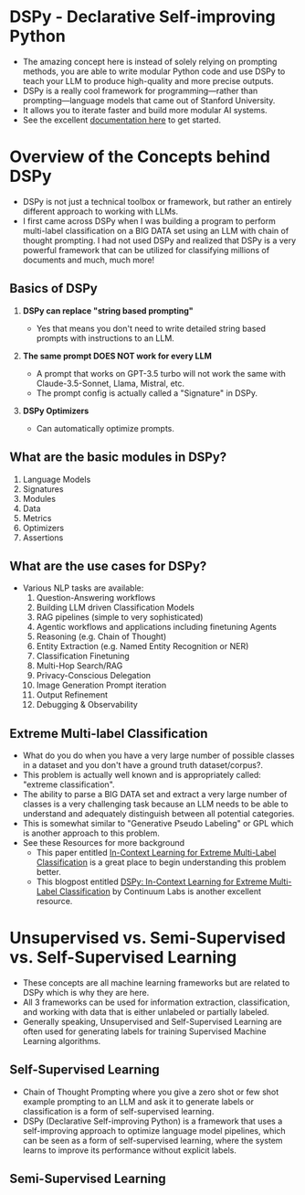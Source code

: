 # DSPy - Declarative Self-improving Python
* The amazing concept here is instead of solely relying on prompting methods, you are able to write modular Python code and use DSPy to teach your LLM to produce high-quality and more precise outputs. 
* DSPy is a really cool framework for programming—rather than prompting—language models that came out of Stanford University.
* It allows you to iterate faster and build more modular AI systems.
* See the excellent [documentation here](https://dspy.ai/) to get started.


# Overview of the Concepts behind DSPy
* DSPy is not just a technical toolbox or framework, but rather an entirely different approach to working with LLMs.
* I first came across DSPy when I was building a program to perform multi-label classification on a BIG DATA set using an LLM with chain of thought prompting. I had not used DSPy and realized that DSPy is a very powerful framework that can be utilized for classifying millions of documents and much, much more!

## Basics of DSPy
1. **DSPy can replace "string based prompting"**
   * Yes that means you don't need to write detailed string based prompts with instructions to an LLM.

2. **The same prompt DOES NOT work for every LLM**
   * A prompt that works on GPT-3.5 turbo will not work the same with Claude-3.5-Sonnet, Llama, Mistral, etc.
   * The prompt config is actually called a "Signature" in DSPy.
  
3. **DSPy Optimizers**
   * Can automatically optimize prompts.
  

## What are the basic modules in DSPy?
1. Language Models
2. Signatures
3. Modules
4. Data
5. Metrics
6. Optimizers
7. Assertions

## What are the use cases for DSPy?
* Various NLP tasks are available:
  1. Question-Answering workflows
  2. Building LLM driven Classification Models
  3. RAG pipelines (simple to very sophisticated)
  4. Agentic workflows and applications including finetuning Agents
  5. Reasoning (e.g. Chain of Thought)
  6. Entity Extraction (e.g. Named Entity Recognition or NER)
  7. Classification Finetuning
  8. Multi-Hop Search/RAG
  9. Privacy-Conscious Delegation
  10. Image Generation Prompt iteration
  11. Output Refinement
  12. Debugging & Observability

## Extreme Multi-label Classification
* What do you do when you have a very large number of possible classes in a dataset and you don't have a ground truth dataset/corpus?.
* This problem is actually well known and is appropriately called: "extreme classification".
* The ability to parse a BIG DATA set and extract a very large number of classes is a very challenging task because an LLM needs to be able to understand and adequately distinguish between all potential categories.
* This is somewhat similar to "Generative Pseudo Labeling" or GPL which is another approach to this problem.
* See these Resources for more background
  * This paper entitled [In-Context Learning for Extreme Multi-Label Classification](https://arxiv.org/abs/2401.12178) is a great place to begin understanding this problem better.
  * This blogpost entitled [DSPy: In-Context Learning for Extreme Multi-Label Classification](https://training.continuumlabs.ai/knowledge/retrieval-augmented-generation/dspy-in-context-learning-for-extreme-multi-label-classification) by Continuum Labs is another excellent resource.
 

# Unsupervised vs. Semi-Supervised vs. Self-Supervised Learning
* These concepts are all machine learning frameworks but are related to DSPy which is why they are here.
* All 3 frameworks can be used for information extraction, classification, and working with data that is either unlabeled or partially labeled.
* Generally speaking, Unsupervised and Self-Supervised Learning are often used for generating labels for training Supervised Machine Learning algorithms.

## Self-Supervised Learning
  * Chain of Thought Prompting where you give a zero shot or few shot example prompting to an LLM and ask it to generate labels or classification is a form of self-supervised learning.
  * DSPy (Declarative Self-improving Python) is a framework that uses a self-improving approach to optimize language model pipelines, which can be seen as a form of self-supervised learning, where the system learns to improve its performance without explicit labels.


## Semi-Supervised Learning
